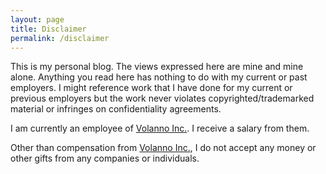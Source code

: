 ```yaml
---
layout: page
title: Disclaimer
permalink: /disclaimer
---
```


This is my personal blog. The views expressed here are mine and mine alone. Anything you read here has nothing to do with my current or past employers. I might reference work that I have done for my current or previous employers but the work never violates copyrighted/trademarked material or infringes on confidentiality agreements.

I am currently an employee of [Volanno Inc.](http://volanno.com). I receive a salary from them.

Other than compensation from [Volanno Inc.](http://volanno.com), I do not accept any money or other gifts from any companies or individuals.



